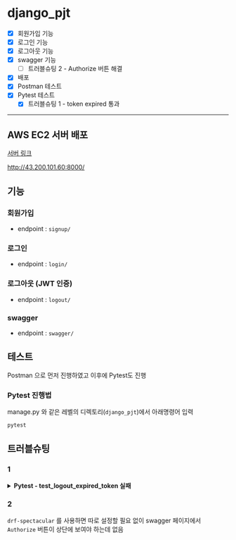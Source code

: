 # django_pjt

- [x] 회원가입 기능
- [x] 로그인 기능
- [x] 로그아웃 기능
- [x] swagger 기능
  - [ ] 트러블슈팅 2 - Authorize 버튼 해결
- [x] 배포
- [x] Postman 테스트
- [x] Pytest 테스트
  - [x] 트러블슈팅 1 - token expired 통과

---
## AWS EC2 서버 배포
[서버 링크](http://43.200.101.60:8000/swagger/)

http://43.200.101.60:8000/

## 기능
### 회원가입
- endpoint : `signup/`


### 로그인
- endpoint : `login/`

### 로그아웃 (JWT 인증)
- endpoint : `logout/`
  
### swagger
- endpoint : `swagger/`

## 테스트
Postman 으로 먼저 진행하였고 이후에 Pytest도 진행

### Pytest 진행법
manage.py 와 같은 레벨의 디렉토리(`django_pjt`)에서 아래명령어 입력
```zsh
pytest
```

## 트러블슈팅
### 1

<details>
<summary><b>Pytest - test_logout_expired_token 실패</b></summary>
<div markdown="1">

<details>
<summary><b>Pytest 진행 내용 - 실패</b></summary>
<div markdown="1">

```zsh
❯ pytest
========================================== test session starts ===========================================
platform darwin -- Python 3.10.10, pytest-8.4.0, pluggy-1.6.0
django: version: 4.2, settings: django_pjt.settings (from ini)
rootdir: /Users/nyum76/Documents/project/django_pjt
configfile: pytest.ini
plugins: django-4.11.1
collected 7 items                                                                                        

accounts/test_accounts.py ......F                                                                  [100%]

================================================ FAILURES ================================================
_______________________________________ test_logout_expired_token ________________________________________

settings = <pytest_django.fixtures.SettingsWrapper object at 0x1076f7df0>

    @pytest.mark.django_db
    def test_logout_expired_token(settings):
        import time
        from datetime import timedelta
        from rest_framework_simplejwt.tokens import RefreshToken
        from django.urls import reverse
        from rest_framework.test import APIClient
        from django.contrib.auth import get_user_model
    
        # 1. settings 변경
        settings.SIMPLE_JWT["ACCESS_TOKEN_LIFETIME"] = timedelta(seconds=1)
        # 2. simplejwt settings reload
        importlib.reload(jwt_settings)
    
        User = get_user_model()
        user = User.objects.create_user(username="expireuser", password="expirepass", nickname="expire")
        refresh = RefreshToken.for_user(user)
        access_token = str(refresh.access_token)
    
        time.sleep(2)
    
        client = APIClient()
        logout_url = reverse('logout')
        client.credentials(HTTP_AUTHORIZATION=f'Bearer {access_token}')
        response = client.post(logout_url)
>       assert response.status_code == 401
E       assert 200 == 401
E        +  where 200 = <Response status_code=200, "application/json">.status_code

accounts/test_accounts.py:111: AssertionError
======================================== short test summary info =========================================
FAILED accounts/test_accounts.py::test_logout_expired_token - assert 200 == 401
====================================== 1 failed, 6 passed in 3.12s =======================================
```

</div>
</details>

Postman 에서는 만료된 토큰으로 로그아웃시 아래와 같이 떴는데
```
{
    "error": {
        "code": "TOKEN_EXPIRED",
        "message": "토큰이 만료되었습니다."
    }
}
```

Pytest 로 진행했을 때 401 로 나와야할 게 200 OK 이 되어버림

---

SIMPLE_JWT 설정 변경이 토큰 발급에 반영되지 않음
`@override_settings(SIMPLE_JWT=...)`는 Django의 settings만 바꿈
하지만 `rest_framework_simplejwt`는 내부적으로 settings를 캐싱함
Pytest에서 settings를 바꿔도, 이미 임포트된 시점의 설정이 계속 사용될 수 있음..
즉, 토큰을 발급할 때 실제로는 여전히 기본 만료시간(1분)이 적용되고,
테스트에서 2초 기다려도 토큰이 만료되지 않은 상태가 됨.

➡️ `settings.py` 의 ACCESS_TOKEN_LIFETIME 값을 1분에서 1초로 변경

```py
# 변경 전
"ACCESS_TOKEN_LIFETIME": timedelta(minutes=1),

# 변경 후
"ACCESS_TOKEN_LIFETIME": timedelta(seconds=1),
```

<details>
<summary><b>Pytest 진행 내용 - 성공</b></summary>
<div markdown="1">

```zsh
❯ pytest
========================================== test session starts ===========================================
platform darwin -- Python 3.10.10, pytest-8.4.0, pluggy-1.6.0
django: version: 4.2, settings: django_pjt.settings (from ini)
rootdir: /Users/nyum76/Documents/project/django_pjt
configfile: pytest.ini
plugins: django-4.11.1
collected 7 items                                                                                        

accounts/test_accounts.py .......                                                                  [100%]

=========================================== 7 passed in 2.96s ============================================
```


</div>
</details>

</div>
</details>

### 2
`drf-spectacular` 를 사용하면 따로 설정할 필요 없이 swagger 페이지에서 `Authorize` 버튼이 상단에 보여야 하는데 없음